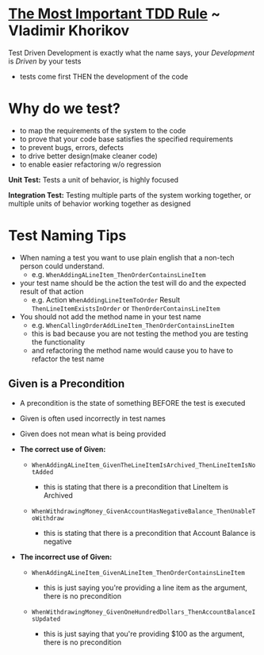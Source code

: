 
# [The Most Important TDD Rule](https://enterprisecraftsmanship.com/posts/most-important-tdd-rule/) ~ Vladimir Khorikov

Test Driven Development is exactly what the name says, your _Development_ is _Driven_ by your tests
* tests come first THEN the development of the code

# Why do we test?
* to map the requirements of the system to the code
* to prove that your code base satisfies the specified requirements
* to prevent bugs, errors, defects
* to drive better design(make cleaner code)
* to enable easier refactoring w/o regression

**Unit Test:** Tests a unit of behavior, is highly focused

**Integration Test:** Testing multiple parts of the system working together, or multiple units of behavior working together as designed

# Test Naming Tips
* When naming a test you want to use plain english that a non-tech person could understand.
  * e.g. `WhenAddingALineItem_ThenOrderContainsLineItem`
* your test name should be the action the test will do and the expected result of that action
  * e.g. Action `WhenAddingLineItemToOrder` Result `ThenLineItemExistsInOrder` or `ThenOrderContainsLineItem`
* You should not add the method name in your test name
  * e.g. `WhenCallingOrderAddLineItem_ThenOrderContainsLineItem`
  * this is bad because you are not testing the method you are testing the functionality
  * and refactoring the method name would cause you to have to refactor the test name 
      
## Given is a Precondition
* A precondition is the state of something BEFORE the test is executed
* Given is often used incorrectly in test names
* Given does not mean what is being provided
* **The correct use of Given:**
  * `WhenAddingALineItem_GivenTheLineItemIsArchived_ThenLineItemIsNotAdded`
    * this is stating that there is a precondition that LineItem is Archived
      
  * `WhenWithdrawingMoney_GivenAccountHasNegativeBalance_ThenUnableToWithdraw`
    * this is stating that there is a precondition that Account Balance is negative
      
 * **The incorrect use of Given:**
   * `WhenAddingALineItem_GivenALineItem_ThenOrderContainsLineItem`
     * this is just saying you're providing a line item as the argument, there is no precondition
       
   *  `WhenWithdrawingMoney_GivenOneHundredDollars_ThenAccountBalanceIsUpdated`
      * this is just saying that you're providing $100 as the argument, there is no precondition
        
        
